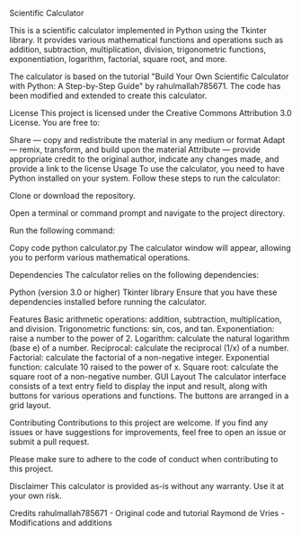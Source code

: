 Scientific Calculator 

This is a scientific calculator implemented in Python using the Tkinter library. It provides various mathematical functions and operations such as addition, subtraction, multiplication, division, trigonometric functions, exponentiation, logarithm, factorial, square root, and more.

The calculator is based on the tutorial "Build Your Own Scientific Calculator with Python: A Step-by-Step Guide" by rahulmallah785671. The code has been modified and extended to create this calculator.

License
This project is licensed under the Creative Commons Attribution 3.0 License. You are free to:

Share — copy and redistribute the material in any medium or format
Adapt — remix, transform, and build upon the material
Attribute — provide appropriate credit to the original author, indicate any changes made, and provide a link to the license
Usage
To use the calculator, you need to have Python installed on your system. Follow these steps to run the calculator:

Clone or download the repository.

Open a terminal or command prompt and navigate to the project directory.

Run the following command:

Copy code
python calculator.py
The calculator window will appear, allowing you to perform various mathematical operations.

Dependencies
The calculator relies on the following dependencies:

Python (version 3.0 or higher)
Tkinter library
Ensure that you have these dependencies installed before running the calculator.

Features
Basic arithmetic operations: addition, subtraction, multiplication, and division.
Trigonometric functions: sin, cos, and tan.
Exponentiation: raise a number to the power of 2.
Logarithm: calculate the natural logarithm (base e) of a number.
Reciprocal: calculate the reciprocal (1/x) of a number.
Factorial: calculate the factorial of a non-negative integer.
Exponential function: calculate 10 raised to the power of x.
Square root: calculate the square root of a non-negative number.
GUI Layout
The calculator interface consists of a text entry field to display the input and result, along with buttons for various operations and functions. The buttons are arranged in a grid layout.

Contributing
Contributions to this project are welcome. If you find any issues or have suggestions for improvements, feel free to open an issue or submit a pull request.

Please make sure to adhere to the code of conduct when contributing to this project.

Disclaimer
This calculator is provided as-is without any warranty. Use it at your own risk.

Credits
rahulmallah785671 - Original code and tutorial
Raymond de Vries - Modifications and additions